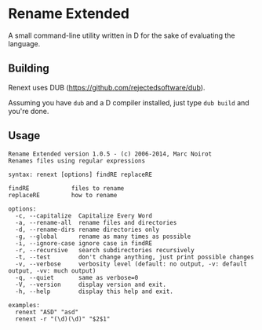 Rename Extended
===============

A small command-line utility written in D for the sake of evaluating the language.

Building
--------

Renext uses DUB (https://github.com/rejectedsoftware/dub).

Assuming you have `dub` and a D compiler installed, just type `dub build` and you're done.

Usage
-----

    
    Rename Extended version 1.0.5 - (c) 2006-2014, Marc Noirot
    Renames files using regular expressions
    
    syntax: renext [options] findRE replaceRE
    
    findRE            files to rename
    replaceRE         how to rename
    
    options:
      -c, --capitalize  Capitalize Every Word
      -a, --rename-all  rename files and directories
      -d, --rename-dirs rename directories only
      -g, --global      rename as many times as possible
      -i, --ignore-case ignore case in findRE
      -r, --recursive   search subdirectories recursively
      -t, --test        don't change anything, just print possible changes
      -v, --verbose     verbosity level (default: no output, -v: default output, -vv: much output)
      -q, --quiet       same as verbose=0
      -V, --version     display version and exit.
      -h, --help        display this help and exit.
    
    examples:
      renext "ASD" "asd"
      renext -r "(\d)(\d)" "$2$1"
